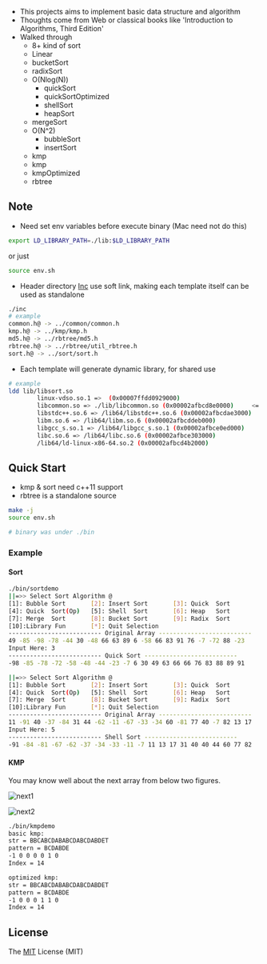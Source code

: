 - This projects aims to implement basic data structure and algorithm
- Thoughts come from Web or classical books like 'Introduction to Algorithms, Third Edition'
- Walked through
    - 8+ kind of sort
     - Linear
     - bucketSort
     - radixSort
     - O(Nlog(N))
       - quickSort
       - quickSortOptimized
       - shellSort
       - heapSort
     - mergeSort
     - O(N^2)
       - bubbleSort
       - insertSort
    - kmp
     - kmp
     - kmpOptimized
    - rbtree

## Note
- Need set env variables before execute binary (Mac need not do this)
```bash
export LD_LIBRARY_PATH=./lib:$LD_LIBRARY_PATH
```
or just
```bash
source env.sh
```

- Header directory [Inc](./inc) use soft link, making each template itself can be used as standalone
```bash
./inc
# example
common.h@ -> ../common/common.h
kmp.h@ -> ../kmp/kmp.h
md5.h@ -> ../rbtree/md5.h
rbtree.h@ -> ../rbtree/util_rbtree.h
sort.h@ -> ../sort/sort.h
```
- Each template will generate dynamic library, for shared use
```bash
# example
ldd lib/libsort.so
        linux-vdso.so.1 =>  (0x00007ffdd0929000)
        libcommon.so => ./lib/libcommon.so (0x00002afbcd8e0000)     <= mylib
        libstdc++.so.6 => /lib64/libstdc++.so.6 (0x00002afbcdae3000)
        libm.so.6 => /lib64/libm.so.6 (0x00002afbcddeb000)
        libgcc_s.so.1 => /lib64/libgcc_s.so.1 (0x00002afbce0ed000)
        libc.so.6 => /lib64/libc.so.6 (0x00002afbce303000)
        /lib64/ld-linux-x86-64.so.2 (0x00002afbcd4b2000)
```

## Quick Start
- kmp & sort need c++11 support
- rbtree is a standalone source
```bash
make -j
source env.sh

# binary was under ./bin
```

### Example
#### Sort
```bash
./bin/sortdemo
||=>> Select Sort Algorithm @
[1]: Bubble Sort       [2]: Insert Sort       [3]: Quick  Sort
[4]: Quick  Sort(Op)   [5]: Shell  Sort       [6]: Heap   Sort
[7]: Merge  Sort       [8]: Bucket Sort       [9]: Radix  Sort
[10]:Library Fun       [*]: Quit Selection
-------------------------- Original Array --------------------------
49 -85 -98 -78 -44 30 -48 66 63 89 6 -58 66 83 91 76 -7 -72 88 -23
Input Here: 3
-------------------------- Quick Sort --------------------------
-98 -85 -78 -72 -58 -48 -44 -23 -7 6 30 49 63 66 66 76 83 88 89 91

||=>> Select Sort Algorithm @
[1]: Bubble Sort       [2]: Insert Sort       [3]: Quick  Sort
[4]: Quick  Sort(Op)   [5]: Shell  Sort       [6]: Heap   Sort
[7]: Merge  Sort       [8]: Bucket Sort       [9]: Radix  Sort
[10]:Library Fun       [*]: Quit Selection
-------------------------- Original Array --------------------------
11 -91 40 -37 -84 31 44 -62 -11 -67 -33 -34 60 -81 77 40 -7 82 13 17
Input Here: 5
-------------------------- Shell Sort --------------------------
-91 -84 -81 -67 -62 -37 -34 -33 -11 -7 11 13 17 31 40 40 44 60 77 82
```

#### KMP
You may know well about the next array from below two figures.

![next1](http://img1.tuicool.com/2E36nuQ.png!web)

![next2](http://img1.tuicool.com/qYN3u2v.png!web)

```bash
./bin/kmpdemo
basic kmp:
str = BBCABCDABABCDABCDABDET
pattern = BCDABDE
-1 0 0 0 0 1 0
Index = 14

optimized kmp:
str = BBCABCDABABCDABCDABDET
pattern = BCDABDE
-1 0 0 0 1 1 0
Index = 14
```

## License
The [MIT](./LICENSE.txt) License (MIT)

